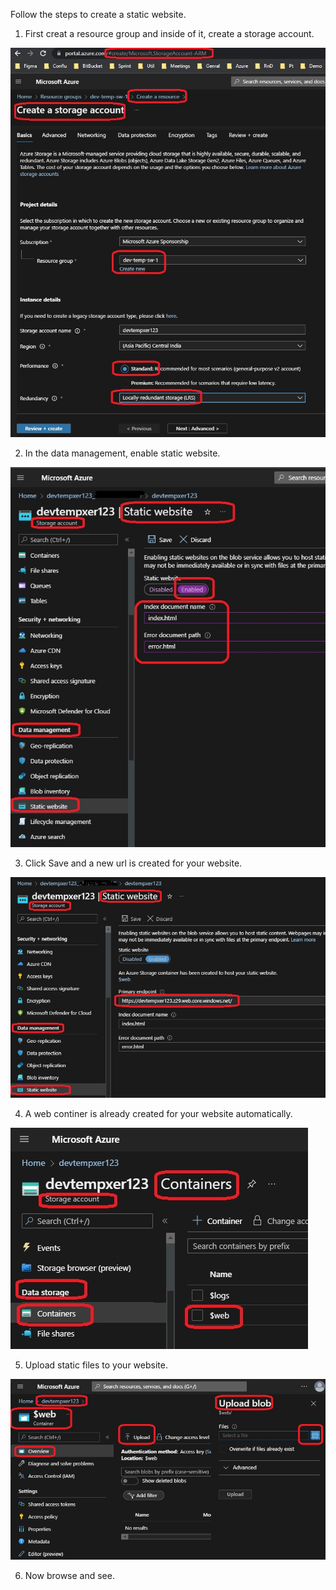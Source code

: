 Follow the steps to create a static website.

1. First creat a resource group and inside of it, create a storage account.

![Create Storage Account in Azure](./storageAccount.jpg)

2. In the data management, enable static website.

![Enable Static Website in Azure](./staticWebsite.jpg)

3. Click Save and a new url is created for your website.

![Create Static Website in Azure](./staticWebsite_url.jpg)

4. A web continer is already created for your website automatically.

![Static Website Container in Azure](./staticWebsite_Container.jpg)

5. Upload static files to your website.

![Upload Static Files to Azure](./staticWebsite_uploadfiles.jpg) 

6. Now browse and see.